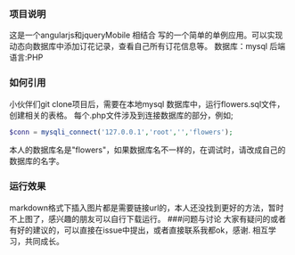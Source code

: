 ### 项目说明
这是一个angularjs和jqueryMobile 相结合 写的一个简单的单例应用。可以实现动态向数据库中添加订花记录，查看自己所有订花信息等。
数据库：mysql 
后端语言:PHP
### 如何引用
小伙伴们git clone项目后，需要在本地mysql 数据库中，运行flowers.sql文件，创建相关的表格。
每个.php文件涉及到连接数据库的部分，例如;
```php
$conn = mysqli_connect('127.0.0.1','root','','flowers');
```
本人的数据库名是"flowers"，如果数据库名不一样的，在调试时，请改成自己的数据库的名字。

### 运行效果

markdown格式下插入图片都是需要链接url的，本人还没找到更好的方法，暂时不上图了，感兴趣的朋友可以自行下载运行。
###问题与讨论
大家有疑问的或者有好的建议的，可以直接在issue中提出，或者直接联系我都ok，感谢.
相互学习，共同成长。


